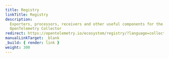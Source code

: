 ```yaml
---
title: Registry
linkTitle: Registry
description:
  Exporters, processors, receivers and other useful components for the
  OpenTelemetry Collector
redirect: https://opentelemetry.io/ecosystem/registry/?language=collector
manualLinkTarget: _blank
_build: { render: link }
weight: 300
---
```

